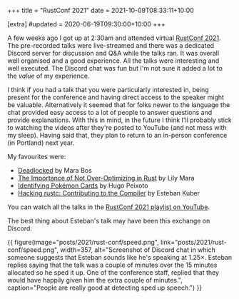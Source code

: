 +++
title = "RustConf 2021"
date = 2021-10-09T08:33:11+10:00

[extra]
#updated = 2020-06-19T09:30:00+10:00
+++

A few weeks ago I got up at 2:30am and attended virtual [RustConf
2021][RustConf]. The pre-recorded talks were live-streamed and there was a
dedicated Discord server for discussion and Q&A while the talks ran. It was
overall well organised and a good experience. All the talks were interesting
and well executed.  The Discord chat was fun but I'm not sure it added a lot to
the _value_ of my experience.

<!-- more -->

I think if you had a talk that you were particularly interested in, being
present for the conference and having direct access to the speaker might be
valuable. Alternatively it seemed that for folks newer to the language the chat
provided easy access to a lot of people to answer questions and provide
explanations. With this in mind, in the future I think I'll probably stick to
watching the videos after they're posted to YouTube (and not mess with my
sleep). Having said that, they plan to return to an in-person conference (in
Portland) next year.

My favourites were:

- [Deadlocked](https://www.youtube.com/watch?v=DnYQKWs_7EA&list=PL85XCvVPmGQgACNMZlhlRZ4zlKZG_iWH5&index=2) by Mara Bos
- [The Importance of Not Over-Optimizing in Rust](https://www.youtube.com/watch?v=CV5CjUlcqsw&list=PL85XCvVPmGQgACNMZlhlRZ4zlKZG_iWH5&index=4) by Lily Mara
- [Identifying Pokémon Cards](https://www.youtube.com/watch?v=BLy_YF4nmqQ&list=PL85XCvVPmGQgACNMZlhlRZ4zlKZG_iWH5&index=5) by Hugo Peixoto
- [Hacking rustc: Contributing to the Compiler](https://www.youtube.com/watch?v=9H9SO2u6Q20&list=PL85XCvVPmGQgACNMZlhlRZ4zlKZG_iWH5&index=12) by Esteban Kuber

You can watch all the talks in the [RustConf 2021 playlist on YouTube][playlist].

The best thing about Esteban's talk may have been this exchange on Discord:

{{ figure(image="posts/2021/rust-conf/speed.png", link="posts/2021/rust-conf/speed.png", width=357, alt="Screenshot of Discord chat in which someone suggests that Esteban sounds like he's speaking at 1.25×. Esteban replies saying that the talk was a couple of minutes over the 15 minutes allocated so he sped it up. One of the conference staff, replied that they would have happily given him the extra couple of minutes.", caption="People are really good at detecting sped up speech.") }}

[RustConf]: https://rustconf.com/
[playlist]: https://www.youtube.com/playlist?list=PL85XCvVPmGQgACNMZlhlRZ4zlKZG_iWH5
